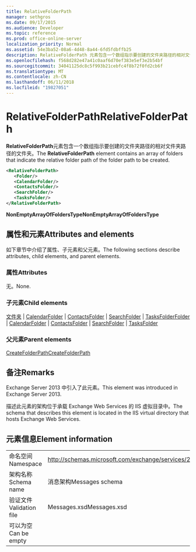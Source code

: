 ```yaml
---
title: RelativeFolderPath
manager: sethgros
ms.date: 09/17/2015
ms.audience: Developer
ms.topic: reference
ms.prod: office-online-server
localization_priority: Normal
ms.assetid: 54e3ba52-08a6-4d48-8a44-6fd5fdbffb25
description: RelativeFolderPath 元素包含一个数组指示要创建的文件夹路径的相对文件夹路径的文件夹。
ms.openlocfilehash: f568d282e47a41c0aaf6d70ef383e5ef3e2b54bf
ms.sourcegitcommit: 34041125dc8c5f993b21cebfc4f8b72f0fd2cb6f
ms.translationtype: MT
ms.contentlocale: zh-CN
ms.lasthandoff: 06/11/2018
ms.locfileid: "19827051"
---
```

# <a name="relativefolderpath"></a><span data-ttu-id="56723-103">RelativeFolderPath</span><span class="sxs-lookup"><span data-stu-id="56723-103">RelativeFolderPath</span></span>

<span data-ttu-id="56723-104">**RelativeFolderPath**元素包含一个数组指示要创建的文件夹路径的相对文件夹路径的文件夹。</span><span class="sxs-lookup"><span data-stu-id="56723-104">The **RelativeFolderPath** element contains an array of folders that indicate the relative folder path of the folder path to be created.</span></span> 
  
```XML
<RelativeFolderPath>
   <Folder/>
   <CalendarFolder/>
   <ContactsFolder/>
   <SearchFolder/>
   <TasksFolder/>
</RelativeFolderPath>
```

 <span data-ttu-id="56723-105">**NonEmptyArrayOfFoldersType**</span><span class="sxs-lookup"><span data-stu-id="56723-105">**NonEmptyArrayOfFoldersType**</span></span>
## <a name="attributes-and-elements"></a><span data-ttu-id="56723-106">属性和元素</span><span class="sxs-lookup"><span data-stu-id="56723-106">Attributes and elements</span></span>

<span data-ttu-id="56723-107">如下章节中介绍了属性、子元素和父元素。</span><span class="sxs-lookup"><span data-stu-id="56723-107">The following sections describe attributes, child elements, and parent elements.</span></span>
  
### <a name="attributes"></a><span data-ttu-id="56723-108">属性</span><span class="sxs-lookup"><span data-stu-id="56723-108">Attributes</span></span>

<span data-ttu-id="56723-109">无。</span><span class="sxs-lookup"><span data-stu-id="56723-109">None.</span></span>
  
### <a name="child-elements"></a><span data-ttu-id="56723-110">子元素</span><span class="sxs-lookup"><span data-stu-id="56723-110">Child elements</span></span>

<span data-ttu-id="56723-111">[文件夹](folder.md) | [CalendarFolder](calendarfolder.md) | [ContactsFolder](contactsfolder.md) | [SearchFolder](searchfolder.md) | [TasksFolder](tasksfolder.md)</span><span class="sxs-lookup"><span data-stu-id="56723-111">[Folder](folder.md) | [CalendarFolder](calendarfolder.md) | [ContactsFolder](contactsfolder.md) | [SearchFolder](searchfolder.md) | [TasksFolder](tasksfolder.md)</span></span>
  
### <a name="parent-elements"></a><span data-ttu-id="56723-112">父元素</span><span class="sxs-lookup"><span data-stu-id="56723-112">Parent elements</span></span>

[<span data-ttu-id="56723-113">CreateFolderPath</span><span class="sxs-lookup"><span data-stu-id="56723-113">CreateFolderPath</span></span>](createfolderpath.md)
  
## <a name="remarks"></a><span data-ttu-id="56723-114">备注</span><span class="sxs-lookup"><span data-stu-id="56723-114">Remarks</span></span>

<span data-ttu-id="56723-115">Exchange Server 2013 中引入了此元素。</span><span class="sxs-lookup"><span data-stu-id="56723-115">This element was introduced in Exchange Server 2013.</span></span>
  
<span data-ttu-id="56723-116">描述此元素的架构位于承载 Exchange Web Services 的 IIS 虚拟目录中。</span><span class="sxs-lookup"><span data-stu-id="56723-116">The schema that describes this element is located in the IIS virtual directory that hosts Exchange Web Services.</span></span>
  
## <a name="element-information"></a><span data-ttu-id="56723-117">元素信息</span><span class="sxs-lookup"><span data-stu-id="56723-117">Element information</span></span>

|||
|:-----|:-----|
|<span data-ttu-id="56723-118">命名空间</span><span class="sxs-lookup"><span data-stu-id="56723-118">Namespace</span></span>  <br/> |http://schemas.microsoft.com/exchange/services/2006/messages  <br/> |
|<span data-ttu-id="56723-119">架构名称</span><span class="sxs-lookup"><span data-stu-id="56723-119">Schema name</span></span>  <br/> |<span data-ttu-id="56723-120">消息架构</span><span class="sxs-lookup"><span data-stu-id="56723-120">Messages schema</span></span>  <br/> |
|<span data-ttu-id="56723-121">验证文件</span><span class="sxs-lookup"><span data-stu-id="56723-121">Validation file</span></span>  <br/> |<span data-ttu-id="56723-122">Messages.xsd</span><span class="sxs-lookup"><span data-stu-id="56723-122">Messages.xsd</span></span>  <br/> |
|<span data-ttu-id="56723-123">可以为空</span><span class="sxs-lookup"><span data-stu-id="56723-123">Can be empty</span></span>  <br/> ||
   

